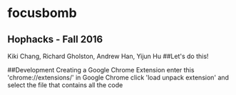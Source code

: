 # focusbomb
## Hophacks - Fall 2016
   Kiki Chang, Richard Gholston, Andrew Han, Yijun Hu
##Let's do this!

##Development Creating a Google Chrome Extension
	enter this 'chrome://extensions/' in Google Chrome
	click 'load unpack extension' and select the file that contains all the code